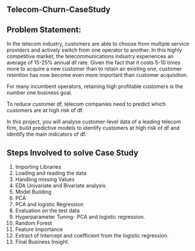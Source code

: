 ## Telecom-Churn-CaseStudy

## Problem Statement:
In the telecom industry, customers are able to choose from multiple service providers and actively switch from one operator to another. In this highly competitive market, the telecommunications industry experiences an average of 15-25% annual df rate. Given the fact that it costs 5-10 times more to acquire a new customer than to retain an existing one, customer retention has now become even more important than customer acquisition.

For many incumbent operators, retaining high profitable customers is the number one business goal.

To reduce customer df, telecom companies need to predict which customers are at high risk of df.

In this project, you will analyse customer-level data of a leading telecom firm, build predictive models to identify customers at high risk of df and identify the main indicators of df.

## Steps Involved to solve Case Study

1. Importing Libraries
2. Loading and reading the data
3. Handling missing Values
4. EDA Univariate and Bivariate analysis
5. Model Building
6. PCA
7. PCA and logistic Regression
8. Evaluation on the test data
9. Hyperparameter Tuning- PCA and logistic regression.
10. Random Forest
11. Feature Importance
12. Extract of Intercept and coefficient from the logistic regression.
13. Final Business Insight.
